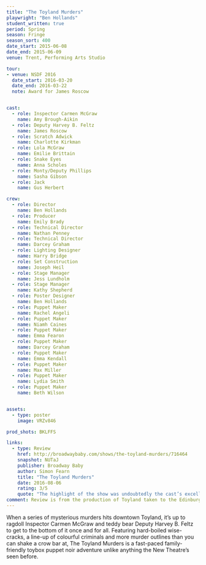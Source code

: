 ```yaml
---
title: "The Toyland Murders"
playwright: "Ben Hollands"
student_written: true
period: Spring
season: Fringe
season_sort: 400
date_start: 2015-06-08
date_end: 2015-06-09
venue: Trent, Performing Arts Studio

tour:
- venue: NSDF 2016
  date_start: 2016-03-20
  date_end: 2016-03-22
  note: Award for James Roscow


cast:
  - role: Inspector Carmen McGraw
    name: Amy Brough-Aikin
  - role: Deputy Harvey B. Feltz
    name: James Roscow
  - role: Scratch Adwick
    name: Charlotte Kirkman
  - role: Lola McGraw
    name: Emilie Brittain
  - role: Snake Eyes
    name: Anna Scholes
  - role: Monty/Deputy Phillips
    name: Sasha Gibson
  - role: Jack
    name: Gus Herbert

crew:
  - role: Director
    name: Ben Hollands
  - role: Producer
    name: Emily Brady
  - role: Technical Director
    name: Nathan Penney
  - role: Technical Director
    name: Darcey Graham
  - role: Lighting Designer
    name: Harry Bridge
  - role: Set Construction
    name: Joseph Heil
  - role: Stage Manager
    name: Jess Lundholm
  - role: Stage Manager
    name: Kathy Shepherd
  - role: Poster Designer
    name: Ben Hollands
  - role: Puppet Maker
    name: Rachel Angeli
  - role: Puppet Maker
    name: Niamh Caines
  - role: Puppet Maker
    name: Emma Fearon
  - role: Puppet Maker
    name: Darcey Graham
  - role: Puppet Maker
    name: Emma Kendall
  - role: Puppet Maker
    name: Max Miller
  - role: Puppet Maker
    name: Lydia Smith
  - role: Puppet Maker
    name: Beth Wilson


assets:
  - type: poster
    image: VRZv846

prod_shots: BKLFFS

links:
  - type: Review
    href: http://broadwaybaby.com/shows/the-toyland-murders/716464
    snapshot: NUTaJ
    publisher: Broadway Baby
    author: Simon Fearn
    title: "The Toyland Murders"
    date: 2016-08-06
    rating: 3/5
    quote: "The highlight of the show was undoubtedly the cast’s excellently exaggerated voice work, pitched at just the right level of zany for their larger-than-life characters."
comment: Review is from the production of Toyland taken to the Edinburgh Fringe Festival in 2016 by Kite Tail Theatre Company in association with The Nottingham New Theatre.
---
```


When a series of mysterious murders hits downtown Toyland, it’s up to ragdoll Inspector Carmen McGraw and teddy bear Deputy Harvey B. Feltz to get to the bottom of it once and for all. Featuring hard-boiled wise-cracks, a line-up of colourful criminals and more murder outlines than you can shake a crow bar at, The Toyland Murders is a fast-paced family-friendly toybox puppet noir adventure unlike anything the New Theatre’s seen before.
